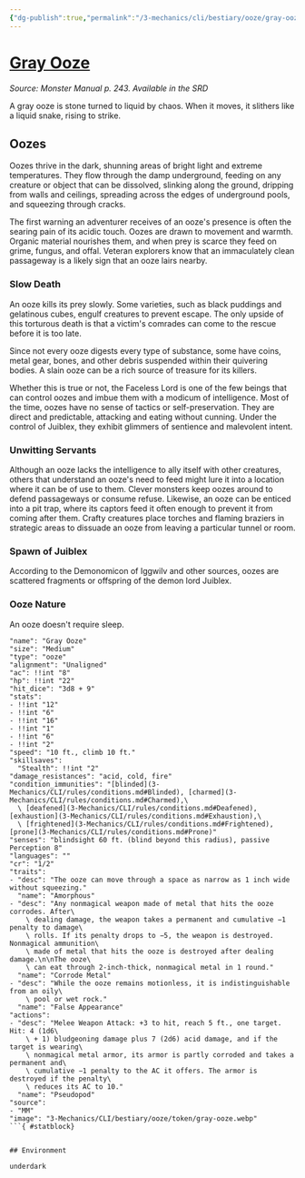 ```yaml
---
{"dg-publish":true,"permalink":"/3-mechanics/cli/bestiary/ooze/gray-ooze/","tags":["ttrpg-cli/compendium/src/5e/mm","ttrpg-cli/monster/cr/1-2","ttrpg-cli/monster/environment/underdark","ttrpg-cli/monster/size/medium","ttrpg-cli/monster/type/ooze"]}
---
```


# [Gray Ooze](3-Mechanics\CLI\bestiary\ooze/gray-ooze.md)
*Source: Monster Manual p. 243. Available in the <span title='Systems Reference Document (5.1)'>SRD</span>*  

A gray ooze is stone turned to liquid by chaos. When it moves, it slithers like a liquid snake, rising to strike.

## Oozes

Oozes thrive in the dark, shunning areas of bright light and extreme temperatures. They flow through the damp underground, feeding on any creature or object that can be dissolved, slinking along the ground, dripping from walls and ceilings, spreading across the edges of underground pools, and squeezing through cracks.

The first warning an adventurer receives of an ooze's presence is often the searing pain of its acidic touch. Oozes are drawn to movement and warmth. Organic material nourishes them, and when prey is scarce they feed on grime, fungus, and offal. Veteran explorers know that an immaculately clean passageway is a likely sign that an ooze lairs nearby.

### Slow Death

An ooze kills its prey slowly. Some varieties, such as black puddings and gelatinous cubes, engulf creatures to prevent escape. The only upside of this torturous death is that a victim's comrades can come to the rescue before it is too late.

Since not every ooze digests every type of substance, some have coins, metal gear, bones, and other debris suspended within their quivering bodies. A slain ooze can be a rich source of treasure for its killers.

Whether this is true or not, the Faceless Lord is one of the few beings that can control oozes and imbue them with a modicum of intelligence. Most of the time, oozes have no sense of tactics or self-preservation. They are direct and predictable, attacking and eating without cunning. Under the control of Juiblex, they exhibit glimmers of sentience and malevolent intent.

### Unwitting Servants

Although an ooze lacks the intelligence to ally itself with other creatures, others that understand an ooze's need to feed might lure it into a location where it can be of use to them. Clever monsters keep oozes around to defend passageways or consume refuse. Likewise, an ooze can be enticed into a pit trap, where its captors feed it often enough to prevent it from coming after them. Crafty creatures place torches and flaming braziers in strategic areas to dissuade an ooze from leaving a particular tunnel or room.

### Spawn of Juiblex

According to the Demonomicon of Iggwilv and other sources, oozes are scattered fragments or offspring of the demon lord Juiblex.

### Ooze Nature

An ooze doesn't require sleep.

```statblock
"name": "Gray Ooze"
"size": "Medium"
"type": "ooze"
"alignment": "Unaligned"
"ac": !!int "8"
"hp": !!int "22"
"hit_dice": "3d8 + 9"
"stats":
- !!int "12"
- !!int "6"
- !!int "16"
- !!int "1"
- !!int "6"
- !!int "2"
"speed": "10 ft., climb 10 ft."
"skillsaves":
  "Stealth": !!int "2"
"damage_resistances": "acid, cold, fire"
"condition_immunities": "[blinded](3-Mechanics/CLI/rules/conditions.md#Blinded), [charmed](3-Mechanics/CLI/rules/conditions.md#Charmed),\
  \ [deafened](3-Mechanics/CLI/rules/conditions.md#Deafened), [exhaustion](3-Mechanics/CLI/rules/conditions.md#Exhaustion),\
  \ [frightened](3-Mechanics/CLI/rules/conditions.md#Frightened), [prone](3-Mechanics/CLI/rules/conditions.md#Prone)"
"senses": "blindsight 60 ft. (blind beyond this radius), passive Perception 8"
"languages": ""
"cr": "1/2"
"traits":
- "desc": "The ooze can move through a space as narrow as 1 inch wide without squeezing."
  "name": "Amorphous"
- "desc": "Any nonmagical weapon made of metal that hits the ooze corrodes. After\
    \ dealing damage, the weapon takes a permanent and cumulative −1 penalty to damage\
    \ rolls. If its penalty drops to −5, the weapon is destroyed. Nonmagical ammunition\
    \ made of metal that hits the ooze is destroyed after dealing damage.\n\nThe ooze\
    \ can eat through 2-inch-thick, nonmagical metal in 1 round."
  "name": "Corrode Metal"
- "desc": "While the ooze remains motionless, it is indistinguishable from an oily\
    \ pool or wet rock."
  "name": "False Appearance"
"actions":
- "desc": "Melee Weapon Attack: +3 to hit, reach 5 ft., one target. Hit: 4 (1d6\
    \ + 1) bludgeoning damage plus 7 (2d6) acid damage, and if the target is wearing\
    \ nonmagical metal armor, its armor is partly corroded and takes a permanent and\
    \ cumulative −1 penalty to the AC it offers. The armor is destroyed if the penalty\
    \ reduces its AC to 10."
  "name": "Pseudopod"
"source":
- "MM"
"image": "3-Mechanics/CLI/bestiary/ooze/token/gray-ooze.webp"
```{ #statblock}


## Environment

underdark